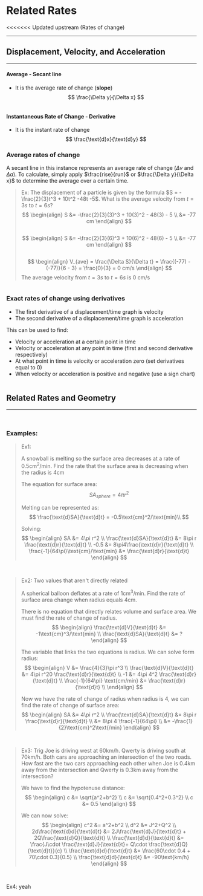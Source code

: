# Related Rates
<<<<<<< Updated upstream
(Rates of change)
***
## Displacement, Velocity, and Acceleration
***
#### Average - Secant line
- It is the average rate of change (**slope**)
$$
\frac{\Delta y}{\Delta x}
$$



<pre>
</pre>
#### Instantaneous Rate of Change - Derivative
- It is the instant rate of change
$$
\frac{\text{d}x}{\text{d}y}
$$ 


### Average rates of change
A secant line in this instance represents an average rate of change ($\Delta v$ and $\Delta a$). To calculate, simply apply $\frac{rise}{run}$ or $\frac{\Delta y}{\Delta x}$ to determine the average over a certain time. 

>Ex: The displacement of a particle is given by the formula $S = -\frac{2}{3}t^3 + 10t^2 -48t -5$. What is the average velocity from $t=3s$ to $t=6s$?
>$$
>\begin{align}
>S &= -\frac{2}{3}(3)^3 + 10(3)^2 - 48(3) - 5 \\
>&= -77 cm
>\end{align}
>$$
><pre></pre>
>$$
>\begin{align}
>S &= -\frac{2}{3}(6)^3 + 10(6)^2 - 48(6) - 5 \\
>&= -77 cm
>\end{align}
>$$
><pre></pre>
>$$
>\begin{align}
>V_{ave} = \frac{\Delta S}{\Delta t} = \frac{(-77) - (-77)}{6 - 3} = \frac{0}{3} = 0 cm/s
>\end{align}
>$$
>The average velocity from $t=3s$ to $t=6s$  is 0 cm/s

<pre></pre>

### Exact rates of change using derivatives
- The first derivative of a displacement/time graph is velocity
- The second derivative of a displacement/time graph is acceleration

This can be used to find:
- Velocity or acceleration at a certain point in time
- Velocity or acceleration at any point in time (first and second derivative respectively)
- At what point in time is velocity or acceleration zero (set derivatives equal to 0)
- When velocity or acceleration is positive and negative (use a sign chart)

<pre></pre>
## Related Rates and Geometry
***


<pre> </pre>
### Examples:
> Ex1:
> 
> A snowball is melting so the surface area decreases at a rate of $0.5\text{cm}^2/\text{min}$. Find the rate that the surface area is decreasing when the radius is $4\text{cm}$
> 
> The equation for surface area:
> $$
> SA_{sphere} = 4\pi r^2
> $$
> 
> Melting can be represented as:
> $$
> \frac{\text{d}SA}{\text{d}t} = -0.5\text{cm}^2/\text{min}\\
> $$
> 
> Solving:
> $$
> \begin{align} 
> SA &= 4\pi r^2 \\
> \frac{\text{d}SA}{\text{d}t} &= 8\pi r \frac{\text{d}r}{\text{d}t} \\
> -0.5 &= 8\pi4\frac{\text{d}r}{\text{d}t} \\
> \frac{-1}{64\pi}\text{cm}/\text{min} &= \frac{\text{d}r}{\text{d}t}
> \end{align}
> $$



<pre>

</pre>
> Ex2: Two values that aren't directly related
> 
> A spherical balloon deflates at a rate of $1\text{cm}^3/\text{min}$. Find the rate of surface area change when radius equals $4\text{cm}$. 
> 
> There is no equation that directly relates volume and surface area. We must find the rate of change of radius. 
> $$
> \begin{align}
> \frac{\text{d}V}{\text{d}t} &= -1\text{cm}^3/\text{min} \\
> \frac{\text{d}SA}{\text{d}t} &= ?
> \end{align}
> $$
> 
> The variable that links the two equations is radius. We can solve form radius:
> $$
> \begin{align}
> V &= \frac{4}{3}\pi r^3 \\
> \frac{\text{d}V}{\text{d}t} &= 4\pi r^20 \frac{\text{d}r}{\text{d}t} \\
> -1 &= 4\pi 4^2 \frac{\text{d}r}{\text{d}t} \\
> \frac{-1}{64\pi} \text{cm/min} &= \frac{\text{d}r}{\text{d}t} \\
> \end{align}
> $$
> 
> Now we have the rate of change of radius when radius is 4, we can find the rate of change of surface area:
> $$
> \begin{align}
> SA &= 4\pi r^2 \\
> \frac{\text{d}SA}{\text{d}t} &= 8\pi r \frac{\text{d}r}{\text{d}t} \\
> &= 8\pi 4 \frac{-1}{64\pi} \\
> &= -\frac{1}{2}\text{cm}^2\text{/min}
> \end{align}
> $$



<pre>

</pre>
> Ex3: Trig
> Joe is driving west at $60\text{km/h}$. Qwerty is driving south at $70\text{km/h}$. Both cars are approaching an intersection of the two roads. How fast are the two cars approaching each other when Joe is $0.4\text{km}$ away from the intersection and Qwerty is $0.3\text{km}$ away from the intersection?
> 
> We have to find the hypotenuse distance:
> $$
> \begin{align}
> c &= \sqrt{a^2+b^2} \\
> c &= \sqrt{0.4^2+0.3^2} \\
> c &= 0.5
> \end{align}
> $$
> 
> We can now solve:
> $$
> \begin{align}
> c^2 &= a^2+b^2 \\
> d^2 &= J^2+Q^2 \\
> 2d\frac{\text{d}d}{\text{d}t} &= 2J\frac{\text{d}J}{\text{d}t} + 2Q\frac{\text{d}Q}{\text{d}t} \\
> \frac{\text{d}d}{\text{d}t} &= \frac{J\cdot \frac{\text{d}J}{\text{d}t}+ Q\cdot \frac{\text{d}Q}{\text{d}t}}{c} \\
> \frac{\text{d}d}{\text{d}t} &= \frac{60\cdot 0.4 + 70\cdot 0.3}{0.5} \\
> \frac{\text{d}d}{\text{d}t} &= -90\text{km/h}
> \end{align}
> $$



<pre>

</pre>
Ex4: yeah 

